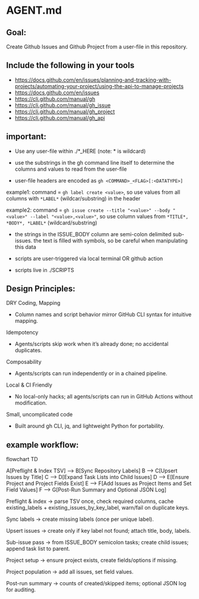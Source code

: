 # AGENT.md


## Goal: 

Create Github Issues and Github Project from a user-file in this repository. 
	


## Include the following in your tools
- https://docs.github.com/en/issues/planning-and-tracking-with-projects/automating-your-project/using-the-api-to-manage-projects
- https://docs.github.com/en/issues
- https://cli.github.com/manual/gh
- https://cli.github.com/manual/gh_issue
- https://cli.github.com/manual/gh_project
- https://cli.github.com/manual/gh_api



## important: 


- Use any user-file within ./*_HERE  (note: * is wildcard) 

- use the substrings in the gh command line itself to determine the columns and values to read from the user-file

- user-file headers are encoded as `gh <COMMAND>_<FLAG>[:<DATATYPE>]`

example1: command = `gh label create <value>`, so use values from all columns with `*LABEL*` (wildcar/substring) in the header  

example2: command = `gh issue create --title "<value>" --body "<value>" --label "<value>,<value>"`, so use column values from `*TITLE*, *BODY*, *LABEL*` (wildcard/substring)


- the strings in the ISSUE_BODY column are semi-colon delimited sub-issues. the text is filled with symbols, so be careful when manipulating this data



- scripts are user-triggered via local terminal OR github action

- scripts live in ./SCRIPTS




## Design Principles:

DRY Coding, Mapping
- Column names and script behavior mirror GitHub CLI syntax for intuitive mapping.

Idempotency 
- Agents/scripts skip work when it’s already done; no accidental duplicates.

Composability
- Agents/scripts can run independently or in a chained pipeline.

Local & CI Friendly
- No local-only hacks; all agents/scripts can run in GitHub Actions without modification.

Small, uncomplicated code 
- Built around gh CLI, jq, and lightweight Python for portability.



## example workflow: 

flowchart TD

A[Preflight & Index TSV] --> B[Sync Repository Labels]
B --> C[Upsert Issues by Title]
C --> D[Expand Task Lists into Child Issues]
D --> E[Ensure Project and Project Fields Exist]
E --> F[Add Issues as Project Items and Set Field Values]
F --> G[Post-Run Summary and Optional JSON Log]



Preflight & index → parse TSV once, check required columns, cache existing_labels + existing_issues_by_key_label, warn/fail on duplicate keys.

Sync labels → create missing labels (once per unique label).

Upsert issues → create only if key label not found; attach title, body, labels.

Sub-issue pass → from ISSUE_BODY semicolon tasks; create child issues; append task list to parent.

Project setup → ensure project exists, create fields/options if missing.

Project population → add all issues, set field values.

Post-run summary → counts of created/skipped items; optional JSON log for auditing.
